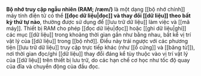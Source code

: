 **Bộ nhớ truy cập ngẫu nhiên (RAM; /ræm/)** là một dạng [[bộ nhớ chính]] máy tính điện tử có thể **[[đọc dữ liệu|đọc]] và thay đổi [[dữ liệu]] theo bất kỳ thứ tự nào**, thường được sử dụng để [[lưu trữ dữ liệu]] làm việc và [[mã máy]]. Thiết bị RAM cho phép [[đọc dữ liệu|đọc]] hoặc [[ghi dữ liệu|ghi]] các mục [[dữ liệu]] trong khoảng thời gian gần như bằng nhau, bất kể vị trí vật lý của [[dữ liệu]] trong [[bộ nhớ]]. Điều này trái ngược với các phương tiện [[lưu trữ dữ liệu]] truy cập trực tiếp khác (như [[ổ cứng]] và [[băng từ]]), nơi thời gian đọc/ghi [[dữ liệu]] thay đổi đáng kể tùy thuộc vào vị trí vật lý của [[dữ liệu]] trên thiết bị lưu trữ, do các hạn chế cơ học như tốc độ quay của đĩa và chuyển động của đầu đọc.